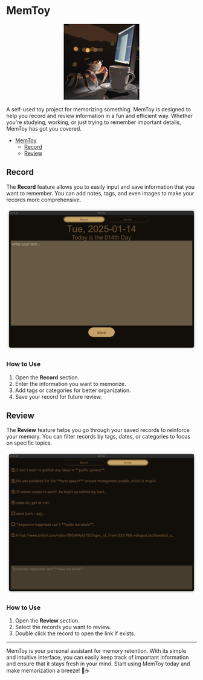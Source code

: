 # MemToy

<div align="center">
  <img src="./ui/images/a-crab-is-drinking-coffee-before-the-computer-at-n.svg" alt="MemToy Logo" width="200"/>
</div>

A self-used toy project for memorizing something. MemToy is designed to help you record and review information in a fun and efficient way. Whether you're studying, working, or just trying to remember important details, MemToy has got you covered.

<!--toc:start-->
- [MemToy](#memtoy)
  - [Record](#record)
  - [Review](#review)
  <!--toc:end-->

## Record

The **Record** feature allows you to easily input and save information that you want to remember. You can add notes, tags, and even images to make your records more comprehensive.

![Record](./ui/images/Record.png)

### How to Use

1. Open the **Record** section.
2. Enter the information you want to memorize.
3. Add tags or categories for better organization.
4. Save your record for future review.

## Review

The **Review** feature helps you go through your saved records to reinforce your memory. You can filter records by tags, dates, or categories to focus on specific topics.

![Review](./ui/images/Review.png)

### How to Use

1. Open the **Review** section.
2. Select the records you want to review.
4. Double click the record to open the link if exists.

---

MemToy is your personal assistant for memory retention. With its simple and intuitive interface, you can easily keep track of important information and ensure that it stays fresh in your mind. Start using MemToy today and make memorization a breeze! 🦀☕
